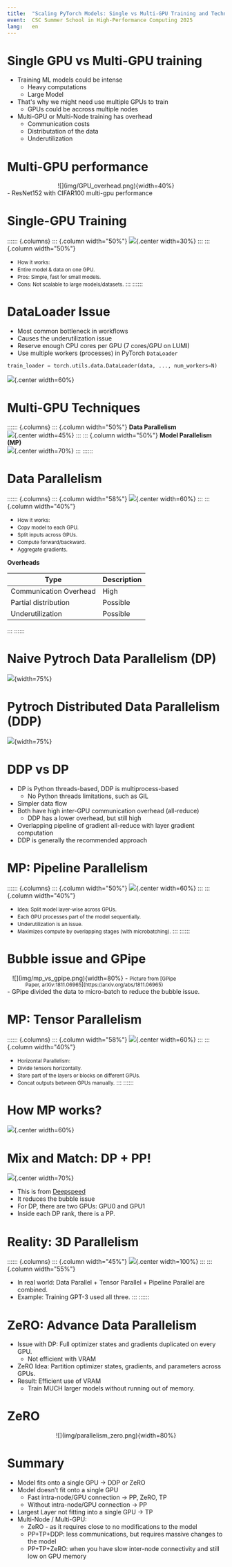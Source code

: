 ```yaml
---
title:  "Scaling PyTorch Models: Single vs Multi-GPU Training and Techniques"
event:  CSC Summer School in High-Performance Computing 2025
lang:   en
---
```


# Single GPU vs Multi-GPU training
- Training ML models could be intense
  - Heavy computations
  - Large Model
- That's why we might need use multiple GPUs to train
  - GPUs could be accross multiple nodes
- Multi-GPU or Multi-Node training has overhead
  - Communication costs
  - Distributation of the data
  - Underutilization


# Multi-GPU performance
<div class="column"  style="width:100%; text-align: center;">
  ![](img/GPU_overhead.png){width=40%}
</div>
- ResNet152 with CIFAR100 multi-gpu performance


# Single-GPU Training

:::::: {.columns}
::: {.column width="50%"}
![](img/single_gpu.png){.center width=30%}
:::
::: {.column width="50%"}
- <small>How it works:</small>  
- <small>Entire model & data on one GPU.</small>  
- <small>Pros: Simple, fast for small models.</small>  
- <small>Cons: Not scalable to large models/datasets.</small>
:::
::::::


# DataLoader Issue

- Most common bottleneck in workflows  
- Causes the underutilization issue  
- Reserve enough CPU cores per GPU (7 cores/GPU on LUMI)  
- Use multiple workers (processes) in PyTorch `DataLoader`  

```python
train_loader = torch.utils.data.DataLoader(data, ..., num_workers=N)
```

![](img/data_process.png){.center width=60%}


# Multi-GPU Techniques

:::::: {.columns}
::: {.column width="50%"}
**Data Parallelism**  
![](img/data_parallelism_general.png){.center width=45%}
:::
::: {.column width="50%"}
**Model Parallelism (MP)**  
![](img/model_parallelism_general.png){.center width=70%}
:::
::::::

# Data Parallelism

:::::: {.columns}
::: {.column width="58%"}
![](img/data_parallelism.png){.center width=60%}
:::
::: {.column width="40%"}
- <small>How it works:</small>  
- <small>Copy model to each GPU.</small>  
- <small>Split inputs across GPUs.</small>  
- <small>Compute forward/backward.</small>  
- <small>Aggregate gradients.</small>

**Overheads**

| Type                      | Description   |
|---------------------------|---------------|
| Communication Overhead    | High          |
| Partial distribution      | Possible      |
| Underutilization          | Possible      |
:::
::::::
 

# Naive Pytroch Data Parallelism (DP)
  ![](img/pytorch_dp_details.png){width=75%}


# Pytroch Distributed Data Parallelism (DDP)
  ![](img/pytorch_ddp_details.png){width=75%}


# DDP vs DP
- DP is Python threads-based, DDP is multiprocess-based 
  - No Python threads limitations, such as GIL
- Simpler data flow
- Both have high inter-GPU communication overhead (all-reduce)
  - DDP has a lower overhead, but still high
- Overlapping pipeline of gradient all-reduce with layer gradient computation
- DDP is generally the recommended approach


# MP: Pipeline Parallelism

:::::: {.columns}
::: {.column width="50%"}
![](img/pipeline_parallelism.png){.center width=60%}
:::
::: {.column width="40%"}
- <small>Idea: Split model layer-wise across GPUs.</small>  
- <small>Each GPU processes part of the model sequentially.</small>  
- <small>Underutilization is an issue.</small>  
- <small>Maximizes compute by overlapping stages (with microbatching).</small>
:::
::::::


# Bubble issue and GPipe
<div class="column"  style="width:80%; text-align: center;">
  ![](img/mp_vs_gpipe.png){width=80%}
  - <small>Picture from [GPipe Paper, arXiv:1811.06965](https://arxiv.org/abs/1811.06965)</small>
</div>
- GPipe divided the data to micro-batch to reduce the bubble issue.


# MP: Tensor Parallelism

:::::: {.columns}
::: {.column width="58%"}
![](img/tensor_parallelism.png){.center width=60%}
:::
::: {.column width="40%"}
- <small>Horizontal Parallelism:</small>  
- <small>Divide tensors horizontally.</small>  
- <small>Store part of the layers or blocks on different GPUs.</small>  
- <small>Concat outputs between GPUs manually.</small>
:::
::::::



# How MP works?

![](img/tp_example.png){.center width=60%}

# Mix and Match: DP + PP!

![](img/dp_pp.png){.center width=70%}
- This is from [Deepspeed](https://www.microsoft.com/en-us/research/blog/zero-deepspeed-new-system-optimizations-enable-training-models-with-over-100-billion-parameters/)
- It reduces the bubble issue
- For DP, there are two GPUs: GPU0 and GPU1
- Inside each DP rank, there is a PP.

# Reality: 3D Parallelism

:::::: {.columns}
::: {.column width="45%"}
![](img/parallelism_3d.png){.center width=100%}
:::
::: {.column width="55%"}
- In real world: Data Parallel + Tensor Parallel + Pipeline Parallel are combined.  
- Example: Training GPT-3 used all three.
:::
::::::



# ZeRO: Advance Data Parallelism
- Issue with DP: Full optimizer states and gradients duplicated on every GPU.
  - Not efficient with VRAM
- ZeRO Idea: Partition optimizer states, gradients, and parameters across GPUs.
- Result: Efficient use of VRAM
  - Train MUCH larger models without running out of memory.

# ZeRO
<div class="column"  style="width:100%; text-align: center;">
  ![](img/parallelism_zero.png){width=80%}
</div>

# Summary
- Model fits onto a single GPU -> DDP or ZeRO
- Model doesn’t fit onto a single GPU
  - Fast intra-node/GPU connection -> PP, ZeRO, TP
  - Without intra-node/GPU connection -> PP
- Largest Layer not fitting into a single GPU -> TP
- Multi-Node / Multi-GPU:
  - ZeRO - as it requires close to no modifications to the model
  - PP+TP+DDP: less communications, but requires massive changes to the model
  - PP+TP+ZeRO: when you have slow inter-node connectivity and still low on GPU memory
